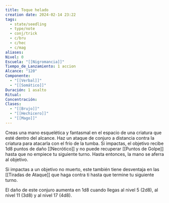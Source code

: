 ```yaml
---
title: Toque helado
creation date: 2024-02-14 23:22
tags:
  - state/seedling
  - type/note
  - conj/trick
  - c/bru
  - c/hec
  - c/mag
aliases: 
Nivel: 0
Escuela: "[[Nigromancia]]"
Tiempo_de_Lanzamiento: 1 accion
Alcance: "120"
Componente:
  - "[[Verbal]]"
  - "[[Somático]]"
Duración: 1 asalto
Ritual: 
Concentración: 
Clases:
  - "[[Brujo]]"
  - "[[Hechicero]]"
  - "[[Mago]]"
---
```

Creas una mano esquelética y fantasmal en el espacio de una criatura que esté dentro del alcance. Haz un ataque de conjuro a distancia contra la criatura para atacarla con el frío de la tumba. Si impactas, el objetivo recibe 1d8 puntos de daño [[Necrótico]] y no puede recuperar [[Puntos de Golpe]] hasta que no empiece tu siguiente turno. Hasta entonces, la mano se aferra al objetivo.

Si impactas a un objetivo no muerto, este también tiene desventaja en las [[Tiradas de Ataque]] que haga contra ti hasta que termine tu siguiente turno.

El daño de este conjuro aumenta en 1d8 cuando llegas al nivel 5 (2d8), al nivel 11 (3d8) y al nivel 17 (4d8).